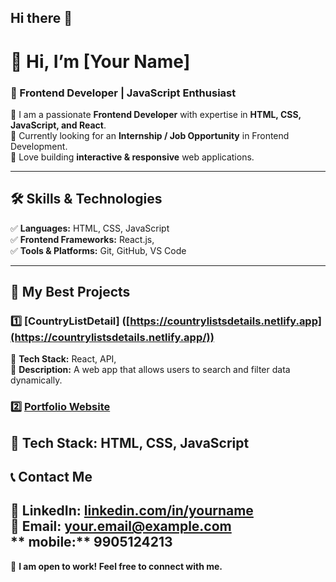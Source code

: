 ## Hi there 👋

# 👋 Hi, I’m [Your Name]  
### 🚀 Frontend Developer | JavaScript Enthusiast  

🔹 I am a passionate **Frontend Developer** with expertise in **HTML, CSS, JavaScript, and React**.  
🔹 Currently looking for an **Internship / Job Opportunity** in Frontend Development.  
🔹 Love building **interactive & responsive** web applications.  

---

## 🛠️ Skills & Technologies  
✅ **Languages:** HTML, CSS, JavaScript  
✅ **Frontend Frameworks:** React.js,  
✅ **Tools & Platforms:** Git, GitHub, VS Code 

---

## 📌 My Best Projects  

### 1️⃣ **[CountryListDetail] ([https://countrylistsdetails.netlify.app](https://countrylistsdetails.netlify.app/))**  
📍 **Tech Stack:** React, API,   
📍 **Description:** A web app that allows users to search and filter data dynamically.  

### 2️⃣ **[Portfolio Website](https://your-portfolio-link.com)**  
📍 **Tech Stack:** HTML, CSS, JavaScript  
---

## 📞 Contact Me  
💼 **LinkedIn:** [linkedin.com/in/yourname](https://linkedin.com/in/yourname)  
📧 **Email:** your.email@example.com  
    ** mobile:** 9905124213
---
🚀 **I am open to work! Feel free to connect with me.**  
